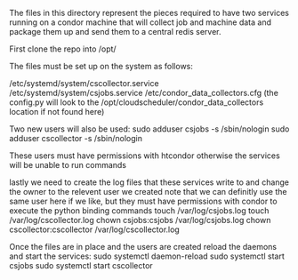 The files in this directory represent the pieces required to have two services running on a condor
machine that will collect job and machine data and package them up and send them to a central redis server.

First clone the repo into /opt/

The files must be set up on the system as follows:

/etc/systemd/system/cscollector.service
/etc/systemd/system/csjobs.service
/etc/condor_data_collectors.cfg (the config.py will look to the /opt/cloudscheduler/condor_data_collectors location if not found here)

Two new users will also be used:
sudo adduser csjobs -s /sbin/nologin
sudo adduser cscollector -s /sbin/nologin

These users must have permissions with htcondor otherwise the services will be unable to run commands

lastly we need to create the log files that these services write to and change the owner to the relevent user we created
note that we can definitly use the same user here if we like, but they must have permissions with condor to execute the python binding commands
touch /var/log/csjobs.log
touch /var/log/cscollector.log
chown csjobs:csjobs /var/log/csjobs.log
chown cscollector:cscollector /var/log/cscollector.log

Once the files are in place and the users are created reload the daemons and start the services:
sudo systemctl daemon-reload
sudo systemctl start csjobs
sudo systemctl start cscollector
